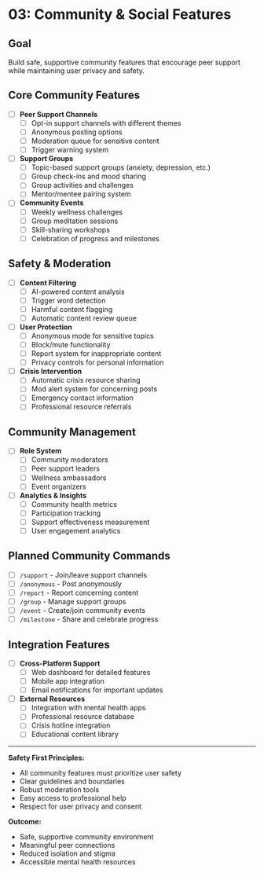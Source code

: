 # 03: Community & Social Features

## Goal
Build safe, supportive community features that encourage peer support while maintaining user privacy and safety.

## Core Community Features
- [ ] **Peer Support Channels**
  - [ ] Opt-in support channels with different themes
  - [ ] Anonymous posting options
  - [ ] Moderation queue for sensitive content
  - [ ] Trigger warning system
- [ ] **Support Groups**
  - [ ] Topic-based support groups (anxiety, depression, etc.)
  - [ ] Group check-ins and mood sharing
  - [ ] Group activities and challenges
  - [ ] Mentor/mentee pairing system
- [ ] **Community Events**
  - [ ] Weekly wellness challenges
  - [ ] Group meditation sessions
  - [ ] Skill-sharing workshops
  - [ ] Celebration of progress and milestones

## Safety & Moderation
- [ ] **Content Filtering**
  - [ ] AI-powered content analysis
  - [ ] Trigger word detection
  - [ ] Harmful content flagging
  - [ ] Automatic content review queue
- [ ] **User Protection**
  - [ ] Anonymous mode for sensitive topics
  - [ ] Block/mute functionality
  - [ ] Report system for inappropriate content
  - [ ] Privacy controls for personal information
- [ ] **Crisis Intervention**
  - [ ] Automatic crisis resource sharing
  - [ ] Mod alert system for concerning posts
  - [ ] Emergency contact information
  - [ ] Professional resource referrals

## Community Management
- [ ] **Role System**
  - [ ] Community moderators
  - [ ] Peer support leaders
  - [ ] Wellness ambassadors
  - [ ] Event organizers
- [ ] **Analytics & Insights**
  - [ ] Community health metrics
  - [ ] Participation tracking
  - [ ] Support effectiveness measurement
  - [ ] User engagement analytics

## Planned Community Commands
- [ ] `/support` - Join/leave support channels
- [ ] `/anonymous` - Post anonymously
- [ ] `/report` - Report concerning content
- [ ] `/group` - Manage support groups
- [ ] `/event` - Create/join community events
- [ ] `/milestone` - Share and celebrate progress

## Integration Features
- [ ] **Cross-Platform Support**
  - [ ] Web dashboard for detailed features
  - [ ] Mobile app integration
  - [ ] Email notifications for important updates
- [ ] **External Resources**
  - [ ] Integration with mental health apps
  - [ ] Professional resource database
  - [ ] Crisis hotline integration
  - [ ] Educational content library

---

**Safety First Principles:**
- All community features must prioritize user safety
- Clear guidelines and boundaries
- Robust moderation tools
- Easy access to professional help
- Respect for user privacy and consent

**Outcome:**
- Safe, supportive community environment
- Meaningful peer connections
- Reduced isolation and stigma
- Accessible mental health resources 